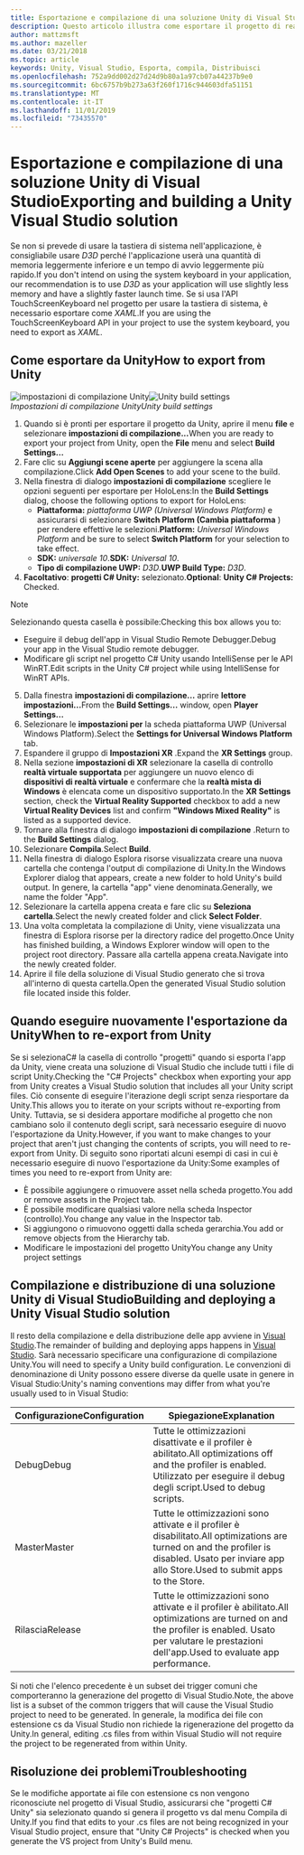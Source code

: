 ```yaml
---
title: Esportazione e compilazione di una soluzione Unity di Visual Studio
description: Questo articolo illustra come esportare il progetto di realtà mista da Unity, in modo da poter compilare e distribuire in Visual Studio.
author: mattzmsft
ms.author: mazeller
ms.date: 03/21/2018
ms.topic: article
keywords: Unity, Visual Studio, Esporta, compila, Distribuisci
ms.openlocfilehash: 752a9dd002d27d24d9b80a1a97cb07a44237b9e0
ms.sourcegitcommit: 6bc6757b9b273a63f260f1716c944603dfa51151
ms.translationtype: MT
ms.contentlocale: it-IT
ms.lasthandoff: 11/01/2019
ms.locfileid: "73435570"
---
```

# <a name="exporting-and-building-a-unity-visual-studio-solution"></a><span data-ttu-id="fc697-104">Esportazione e compilazione di una soluzione Unity di Visual Studio</span><span class="sxs-lookup"><span data-stu-id="fc697-104">Exporting and building a Unity Visual Studio solution</span></span>

<span data-ttu-id="fc697-105">Se non si prevede di usare la tastiera di sistema nell'applicazione, è consigliabile usare *D3D* perché l'applicazione userà una quantità di memoria leggermente inferiore e un tempo di avvio leggermente più rapido.</span><span class="sxs-lookup"><span data-stu-id="fc697-105">If you don't intend on using the system keyboard in your application, our recommendation is to use *D3D* as your application will use slightly less memory and have a slightly faster launch time.</span></span> <span data-ttu-id="fc697-106">Se si usa l'API TouchScreenKeyboard nel progetto per usare la tastiera di sistema, è necessario esportare come *XAML*.</span><span class="sxs-lookup"><span data-stu-id="fc697-106">If you are using the TouchScreenKeyboard API in your project to use the system keyboard, you need to export as *XAML*.</span></span>

## <a name="how-to-export-from-unity"></a><span data-ttu-id="fc697-107">Come esportare da Unity</span><span class="sxs-lookup"><span data-stu-id="fc697-107">How to export from Unity</span></span>

<span data-ttu-id="fc697-108">![impostazioni di compilazione Unity](images/unitybuildsettings-300px.png)</span><span class="sxs-lookup"><span data-stu-id="fc697-108">![Unity build settings](images/unitybuildsettings-300px.png)</span></span><br>
<span data-ttu-id="fc697-109">*Impostazioni di compilazione Unity*</span><span class="sxs-lookup"><span data-stu-id="fc697-109">*Unity build settings*</span></span>

1. <span data-ttu-id="fc697-110">Quando si è pronti per esportare il progetto da Unity, aprire il menu **file** e selezionare **impostazioni di compilazione...**</span><span class="sxs-lookup"><span data-stu-id="fc697-110">When you are ready to export your project from Unity, open the **File** menu and select **Build Settings...**</span></span>
2. <span data-ttu-id="fc697-111">Fare clic su **Aggiungi scene aperte** per aggiungere la scena alla compilazione.</span><span class="sxs-lookup"><span data-stu-id="fc697-111">Click **Add Open Scenes** to add your scene to the build.</span></span>
3. <span data-ttu-id="fc697-112">Nella finestra di dialogo **impostazioni di compilazione** scegliere le opzioni seguenti per esportare per HoloLens:</span><span class="sxs-lookup"><span data-stu-id="fc697-112">In the **Build Settings** dialog, choose the following options to export for HoloLens:</span></span>
   * <span data-ttu-id="fc697-113">**Piattaforma:** *piattaforma UWP (Universal Windows Platform)* e assicurarsi di selezionare **Switch Platform (Cambia piattaforma** ) per rendere effettive le selezioni.</span><span class="sxs-lookup"><span data-stu-id="fc697-113">**Platform:** *Universal Windows Platform* and be sure to select **Switch Platform** for your selection to take effect.</span></span>
   * <span data-ttu-id="fc697-114">**SDK:** *universale 10*.</span><span class="sxs-lookup"><span data-stu-id="fc697-114">**SDK:** *Universal 10*.</span></span>
   * <span data-ttu-id="fc697-115">**Tipo di compilazione UWP:** *D3D*.</span><span class="sxs-lookup"><span data-stu-id="fc697-115">**UWP Build Type:** *D3D*.</span></span>
4. <span data-ttu-id="fc697-116">**Facoltativo**: **progetti C# Unity:** selezionato.</span><span class="sxs-lookup"><span data-stu-id="fc697-116">**Optional**: **Unity C# Projects:** Checked.</span></span>

>[!NOTE]
><span data-ttu-id="fc697-117">Selezionando questa casella è possibile:</span><span class="sxs-lookup"><span data-stu-id="fc697-117">Checking this box allows you to:</span></span>
>* <span data-ttu-id="fc697-118">Eseguire il debug dell'app in Visual Studio Remote Debugger.</span><span class="sxs-lookup"><span data-stu-id="fc697-118">Debug your app in the Visual Studio remote debugger.</span></span>
>* <span data-ttu-id="fc697-119">Modificare gli script nel progetto C# Unity usando IntelliSense per le API WinRT.</span><span class="sxs-lookup"><span data-stu-id="fc697-119">Edit scripts in the Unity C# project while using IntelliSense for WinRT APIs.</span></span>

5. <span data-ttu-id="fc697-120">Dalla finestra **impostazioni di compilazione...** aprire **lettore impostazioni...**</span><span class="sxs-lookup"><span data-stu-id="fc697-120">From the **Build Settings...** window, open **Player Settings...**</span></span>
6. <span data-ttu-id="fc697-121">Selezionare le **impostazioni per** la scheda piattaforma UWP (Universal Windows Platform).</span><span class="sxs-lookup"><span data-stu-id="fc697-121">Select the **Settings for Universal Windows Platform** tab.</span></span>
7. <span data-ttu-id="fc697-122">Espandere il gruppo di **Impostazioni XR** .</span><span class="sxs-lookup"><span data-stu-id="fc697-122">Expand the **XR Settings** group.</span></span>
8. <span data-ttu-id="fc697-123">Nella sezione **impostazioni di XR** selezionare la casella di controllo **realtà virtuale supportata** per aggiungere un nuovo elenco di **dispositivi di realtà virtuale** e confermare che la **realtà mista di Windows** è elencata come un dispositivo supportato.</span><span class="sxs-lookup"><span data-stu-id="fc697-123">In the **XR Settings** section, check the **Virtual Reality Supported** checkbox to add a new **Virtual Reality Devices** list and confirm **"Windows Mixed Reality"** is listed as a supported device.</span></span>
9. <span data-ttu-id="fc697-124">Tornare alla finestra di dialogo **impostazioni di compilazione** .</span><span class="sxs-lookup"><span data-stu-id="fc697-124">Return to the **Build Settings** dialog.</span></span>
10. <span data-ttu-id="fc697-125">Selezionare **Compila**.</span><span class="sxs-lookup"><span data-stu-id="fc697-125">Select **Build**.</span></span>
11. <span data-ttu-id="fc697-126">Nella finestra di dialogo Esplora risorse visualizzata creare una nuova cartella che contenga l'output di compilazione di Unity.</span><span class="sxs-lookup"><span data-stu-id="fc697-126">In the Windows Explorer dialog that appears, create a new folder to hold Unity's build output.</span></span> <span data-ttu-id="fc697-127">In genere, la cartella "app" viene denominata.</span><span class="sxs-lookup"><span data-stu-id="fc697-127">Generally, we name the folder "App".</span></span>
12. <span data-ttu-id="fc697-128">Selezionare la cartella appena creata e fare clic su **Seleziona cartella**.</span><span class="sxs-lookup"><span data-stu-id="fc697-128">Select the newly created folder and click **Select Folder**.</span></span>
13. <span data-ttu-id="fc697-129">Una volta completata la compilazione di Unity, viene visualizzata una finestra di Esplora risorse per la directory radice del progetto.</span><span class="sxs-lookup"><span data-stu-id="fc697-129">Once Unity has finished building, a Windows Explorer window will open to the project root directory.</span></span> <span data-ttu-id="fc697-130">Passare alla cartella appena creata.</span><span class="sxs-lookup"><span data-stu-id="fc697-130">Navigate into the newly created folder.</span></span>
14. <span data-ttu-id="fc697-131">Aprire il file della soluzione di Visual Studio generato che si trova all'interno di questa cartella.</span><span class="sxs-lookup"><span data-stu-id="fc697-131">Open the generated Visual Studio solution file located inside this folder.</span></span>

## <a name="when-to-re-export-from-unity"></a><span data-ttu-id="fc697-132">Quando eseguire nuovamente l'esportazione da Unity</span><span class="sxs-lookup"><span data-stu-id="fc697-132">When to re-export from Unity</span></span>

<span data-ttu-id="fc697-133">Se si selezionaC# la casella di controllo "progetti" quando si esporta l'app da Unity, viene creata una soluzione di Visual Studio che include tutti i file di script Unity.</span><span class="sxs-lookup"><span data-stu-id="fc697-133">Checking the "C# Projects" checkbox when exporting your app from Unity creates a Visual Studio solution that includes all your Unity script files.</span></span> <span data-ttu-id="fc697-134">Ciò consente di eseguire l'iterazione degli script senza riesportare da Unity.</span><span class="sxs-lookup"><span data-stu-id="fc697-134">This allows you to iterate on your scripts without re-exporting from Unity.</span></span> <span data-ttu-id="fc697-135">Tuttavia, se si desidera apportare modifiche al progetto che non cambiano solo il contenuto degli script, sarà necessario eseguire di nuovo l'esportazione da Unity.</span><span class="sxs-lookup"><span data-stu-id="fc697-135">However, if you want to make changes to your project that aren't just changing the contents of scripts, you will need to re-export from Unity.</span></span> <span data-ttu-id="fc697-136">Di seguito sono riportati alcuni esempi di casi in cui è necessario eseguire di nuovo l'esportazione da Unity:</span><span class="sxs-lookup"><span data-stu-id="fc697-136">Some examples of times you need to re-export from Unity are:</span></span>
* <span data-ttu-id="fc697-137">È possibile aggiungere o rimuovere asset nella scheda progetto.</span><span class="sxs-lookup"><span data-stu-id="fc697-137">You add or remove assets in the Project tab.</span></span>
* <span data-ttu-id="fc697-138">È possibile modificare qualsiasi valore nella scheda Inspector (controllo).</span><span class="sxs-lookup"><span data-stu-id="fc697-138">You change any value in the Inspector tab.</span></span>
* <span data-ttu-id="fc697-139">Si aggiungono o rimuovono oggetti dalla scheda gerarchia.</span><span class="sxs-lookup"><span data-stu-id="fc697-139">You add or remove objects from the Hierarchy tab.</span></span>
* <span data-ttu-id="fc697-140">Modificare le impostazioni del progetto Unity</span><span class="sxs-lookup"><span data-stu-id="fc697-140">You change any Unity project settings</span></span>

## <a name="building-and-deploying-a-unity-visual-studio-solution"></a><span data-ttu-id="fc697-141">Compilazione e distribuzione di una soluzione Unity di Visual Studio</span><span class="sxs-lookup"><span data-stu-id="fc697-141">Building and deploying a Unity Visual Studio solution</span></span>

<span data-ttu-id="fc697-142">Il resto della compilazione e della distribuzione delle app avviene in [Visual Studio](using-visual-studio.md).</span><span class="sxs-lookup"><span data-stu-id="fc697-142">The remainder of building and deploying apps happens in [Visual Studio](using-visual-studio.md).</span></span> <span data-ttu-id="fc697-143">Sarà necessario specificare una configurazione di compilazione Unity.</span><span class="sxs-lookup"><span data-stu-id="fc697-143">You will need to specify a Unity build configuration.</span></span> <span data-ttu-id="fc697-144">Le convenzioni di denominazione di Unity possono essere diverse da quelle usate in genere in Visual Studio:</span><span class="sxs-lookup"><span data-stu-id="fc697-144">Unity's naming conventions may differ from what you're usually used to in Visual Studio:</span></span>

|  <span data-ttu-id="fc697-145">Configurazione</span><span class="sxs-lookup"><span data-stu-id="fc697-145">Configuration</span></span>  |  <span data-ttu-id="fc697-146">Spiegazione</span><span class="sxs-lookup"><span data-stu-id="fc697-146">Explanation</span></span> | 
|----------|----------|
|  <span data-ttu-id="fc697-147">Debug</span><span class="sxs-lookup"><span data-stu-id="fc697-147">Debug</span></span>  |  <span data-ttu-id="fc697-148">Tutte le ottimizzazioni disattivate e il profiler è abilitato.</span><span class="sxs-lookup"><span data-stu-id="fc697-148">All optimizations off and the profiler is enabled.</span></span> <span data-ttu-id="fc697-149">Utilizzato per eseguire il debug degli script.</span><span class="sxs-lookup"><span data-stu-id="fc697-149">Used to debug scripts.</span></span> | 
|  <span data-ttu-id="fc697-150">Master</span><span class="sxs-lookup"><span data-stu-id="fc697-150">Master</span></span>  |  <span data-ttu-id="fc697-151">Tutte le ottimizzazioni sono attivate e il profiler è disabilitato.</span><span class="sxs-lookup"><span data-stu-id="fc697-151">All optimizations are turned on and the profiler is disabled.</span></span> <span data-ttu-id="fc697-152">Usato per inviare app allo Store.</span><span class="sxs-lookup"><span data-stu-id="fc697-152">Used to submit apps to the Store.</span></span> | 
|  <span data-ttu-id="fc697-153">Rilascia</span><span class="sxs-lookup"><span data-stu-id="fc697-153">Release</span></span>  |  <span data-ttu-id="fc697-154">Tutte le ottimizzazioni sono attivate e il profiler è abilitato.</span><span class="sxs-lookup"><span data-stu-id="fc697-154">All optimizations are turned on and the profiler is enabled.</span></span> <span data-ttu-id="fc697-155">Usato per valutare le prestazioni dell'app.</span><span class="sxs-lookup"><span data-stu-id="fc697-155">Used to evaluate app performance.</span></span> | 

<span data-ttu-id="fc697-156">Si noti che l'elenco precedente è un subset dei trigger comuni che comporteranno la generazione del progetto di Visual Studio.</span><span class="sxs-lookup"><span data-stu-id="fc697-156">Note, the above list is a subset of the common triggers that will cause the Visual Studio project to need to be generated.</span></span> <span data-ttu-id="fc697-157">In generale, la modifica dei file con estensione cs da Visual Studio non richiede la rigenerazione del progetto da Unity.</span><span class="sxs-lookup"><span data-stu-id="fc697-157">In general, editing .cs files from within Visual Studio will not require the project to be regenerated from within Unity.</span></span>

## <a name="troubleshooting"></a><span data-ttu-id="fc697-158">Risoluzione dei problemi</span><span class="sxs-lookup"><span data-stu-id="fc697-158">Troubleshooting</span></span>

<span data-ttu-id="fc697-159">Se le modifiche apportate ai file con estensione cs non vengono riconosciute nel progetto di Visual Studio, assicurarsi che "progetti C# Unity" sia selezionato quando si genera il progetto vs dal menu Compila di Unity.</span><span class="sxs-lookup"><span data-stu-id="fc697-159">If you find that edits to your .cs files are not being recognized in your Visual Studio project, ensure that "Unity C# Projects" is checked when you generate the VS project from Unity's Build menu.</span></span>
